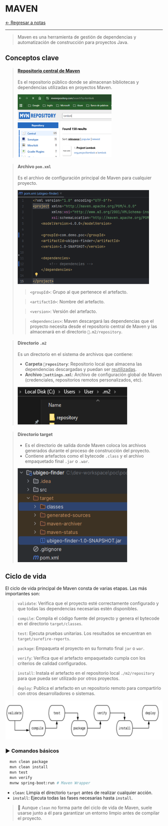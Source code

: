 # MAVEN

[← Regresar a notas](../../README.md) <br>

---

> Maven es una herramienta de gestión de dependencias y automatización de construcción para proyectos Java.

## Conceptos clave

> #### [Repositorio central de Maven](https://mvnrepository.com/)
> Es el repositorio público donde se almacenan bibliotecas y dependencias utilizadas en proyectos Maven.
> 
>
> <img src="resources/central-mvn-repository.png" width="300" height="200">

> #### Archivo `pom.xml`
> Es el archivo de configuración principal de Maven para cualquier proyecto.
>
> <img src="resources/pom.png" width="420" height="300">
>
> > `<groupId>`: Grupo al que pertenece el artefacto.
> 
> > `<artifactId>`: Nombre del artefacto.
> 
> > `<version>`: Versión del artefacto.
> 
> > `<dependencies>`: Maven descargará las dependencias que el proyecto necesita desde el repositorio central de Maven y las almacenará en el directorio `📁.m2/repository`.

> #### Directorio `.m2`
> Es un directorio en el sistema de archivos que contiene:
>   - **Carpeta `📁repository`**: Repositorio local que almacena las dependencias descargadas y puedan ser <u>reutilizadas</u>.
>   - **Archivo `📄settings.xml`**: Archivo de configuración global de Maven (credenciales, repositorios remotos personalizados, etc).
>
> <img src="resources/.m2.png" width="350" height="120">


> #### Directorio target
> - Es el directorio de salida donde Maven coloca los archivos generados durante el proceso de construcción del proyecto.
> - Contiene artefactos como el bytecode `.class` y el archivo empaquetado final `.jar` o `.war`.
>
> <img src="resources/.jar.png" width="350" height="300">




## Ciclo de vida
El ciclo de vida principal de Maven consta de varias etapas. Las más importantes son:

> `validate`: Verifica que el proyecto esté correctamente configurado y que todas las dependencias necesarias estén disponibles.

> `compile`: Compila el código fuente del proyecto y genera el bytecode en el directorio `target/classes`.

> `test`: Ejecuta pruebas unitarias. Los resultados se encuentran en `target/surefire-reports`.

> `package`: Empaqueta el proyecto en su formato final `jar` o `war`.

> `verify`: Verifica que el artefacto empaquetado cumpla con los criterios de calidad configurados.

> `install`: Instala el artefacto en el repositorio local `./m2/repository` para que pueda ser utilizado por otros proyectos.

> `deploy`: Publica el artefacto en un repositorio remoto para compartirlo con otros desarrolladores o sistemas.

<img src="resources/maven-lifecycle.png" width="700" height="125">

### ▶️ Comandos básicos
```sh
  mvn clean package
  mvn clean install
  mvn test
  mvn verify
  mvnw spring-boot:run # Maven Wrapper
```

- `clean`: Limpia el directorio `target` antes de realizar cualquier acción.
- `install`: Ejecuta todas las fases necesarias hasta `install`.

> 📌 Aunque `clean` no forma parte del ciclo de vida de Maven, suele usarse junto a él para garantizar un entorno limpio antes de compilar el proyecto.
